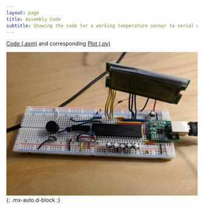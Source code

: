 ```yaml
---
layout: page
title: Assembly Code
subtitle: Showing the code for a working temperature sensor to serial output from AT89 microcontroller
---
```


[Code (.asm)](https://github.com/tangnicholas/Assembly-C-Projects/blob/master/Labs/TempSensor.asm) and corresponding [Plot (.py)](https://github.com/tangnicholas/Assembly-C-Projects/blob/master/Labs/TempSensor_Py.py)

![BC_TSgraph](assets/img/Alrm_clk.jpg){: .mx-auto.d-block :}